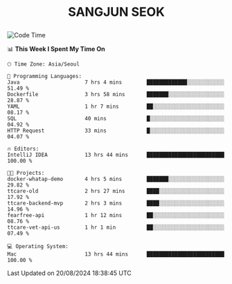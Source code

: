 <h1>
 <p align="center">
   SANGJUN SEOK
 </p>
</h1>

<!--START_SECTION:waka-->
![Code Time](http://img.shields.io/badge/Code%20Time-3%2C729%20hrs%2025%20mins-blue)

📊 **This Week I Spent My Time On** 

```text
🕑︎ Time Zone: Asia/Seoul

💬 Programming Languages: 
Java                     7 hrs 4 mins        █████████████░░░░░░░░░░░░   51.49 % 
Dockerfile               3 hrs 58 mins       ███████░░░░░░░░░░░░░░░░░░   28.87 % 
YAML                     1 hr 7 mins         ██░░░░░░░░░░░░░░░░░░░░░░░   08.17 % 
SQL                      40 mins             █░░░░░░░░░░░░░░░░░░░░░░░░   04.92 % 
HTTP Request             33 mins             █░░░░░░░░░░░░░░░░░░░░░░░░   04.07 % 

🔥 Editors: 
IntelliJ IDEA            13 hrs 44 mins      █████████████████████████   100.00 % 

🐱‍💻 Projects: 
docker-whatap-demo       4 hrs 5 mins        ███████░░░░░░░░░░░░░░░░░░   29.82 % 
ttcare-old               2 hrs 27 mins       ████░░░░░░░░░░░░░░░░░░░░░   17.92 % 
ttcare-backend-mvp       2 hrs 3 mins        ████░░░░░░░░░░░░░░░░░░░░░   14.96 % 
fearfree-api             1 hr 12 mins        ██░░░░░░░░░░░░░░░░░░░░░░░   08.76 % 
ttcare-vet-api-us        1 hr 1 min          ██░░░░░░░░░░░░░░░░░░░░░░░   07.49 % 

💻 Operating System: 
Mac                      13 hrs 44 mins      █████████████████████████   100.00 % 
```


 Last Updated on 20/08/2024 18:38:45 UTC
<!--END_SECTION:waka-->
